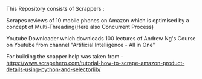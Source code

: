 This Repository consists of  Scrappers :
 
  Scrapes reviews of 10 mobile phones on Amazon which is optimised by a concept of Multi-Threading(Here also Concurrent Process)
  
  Youtube Downloader which downloads 100 lectures of Andrew Ng's Course on Youtube from channel "Artificial Intelligence - All in One"

For building the scapper help was taken from - https://www.scrapehero.com/tutorial-how-to-scrape-amazon-product-details-using-python-and-selectorlib/



